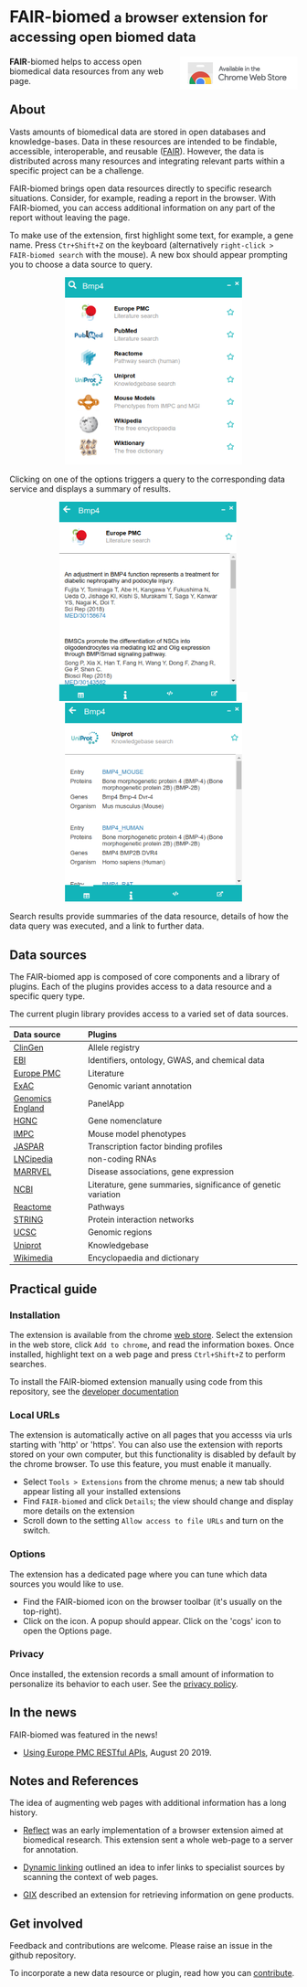 <h1>FAIR-biomed <small>a browser extension for accessing open biomed data</small></h1>


<a href="https://chrome.google.com/webstore/detail/fair-biomed/kaacnnmpcdbebmkbcddpckgpgphhcdhn"><img align="right" src="img/ChromeWebStore_Badge_v2_206x58.png"></a>

**FAIR**-biomed helps to access open biomedical data resources from any web page.


## About

Vasts amounts of biomedical data are stored in open databases and knowledge-bases. Data in these resources are intended to be findable, accessible, interoperable, and reusable ([FAIR](https://www.nature.com/articles/sdata201618)). However, the data is distributed across many resources and integrating relevant parts within a specific project can be a challenge.

FAIR-biomed brings open data resources directly to specific research situations. Consider, for example, reading a report in the browser. With FAIR-biomed, you can access additional information on any part of the report without leaving the page.

To make use of the extension, first highlight some text, for example, a gene name. Press `Ctr+Shift+Z` on the keyboard (alternatively `right-click > FAIR-biomed search` with the mouse). A new box should appear prompting you to choose a data source to query. 

<p align="center">
<img src="img/bmp4_list.png" width="310">
</p>

Clicking on one of the options triggers a query to the corresponding data service and displays a summary of results.

<p align="center">
<img src="img/bmp4_europepmc.png" width="310">
<img src="img/spacer.png" width="16px">
<img src="img/bmp4_uniprot.png" width="310">
</p>

Search results provide summaries of the data resource, details of how the data query was executed, and a link to further data.




## Data sources

The FAIR-biomed app is composed of core components and a library of plugins. Each of the plugins provides access to a data resource and a specific query type.

The current plugin library provides access to a varied set of data sources.

| Data source      | Plugins      |
| :----- | :----- |
| [ClinGen](https://www.clinicalgenome.org/) | Allele registry |
| [EBI](https://www.ebi.ac.uk/) | Identifiers, ontology, GWAS, and chemical data |
| [Europe PMC](https://www.europepmc.org) | Literature | 
| [ExAC](http://exac.broadinstitute.org/) | Genomic variant annotation |
| [Genomics England](https://www.genomicsengland.co.uk/) | PanelApp |
| [HGNC](https://www.genenames.org/) | Gene nomenclature |
| [IMPC](https://www.mousephenotype.org) | Mouse model phenotypes |
| [JASPAR](http://jaspar.genereg.net/) | Transcription factor binding profiles |
| [LNCipedia](https://lncipedia.org/) | non-coding RNAs | 
| [MARRVEL](http://marrvel.org/) | Disease associations, gene expression |
| [NCBI](https://www.ncbi.nlm.nih.gov/) | Literature, gene summaries, significance of genetic variation |
| [Reactome](https://www.reactome.org/) | Pathways |
| [STRING](https://string-db.org//) | Protein interaction networks |
| [UCSC](https://genome.ucsc.edu/) | Genomic regions |
| [Uniprot](https://www.uniprot.org/) | Knowledgebase |
| [Wikimedia](https://www.wikimedia.org/) | Encyclopaedia and dictionary |




## Practical guide

### Installation

The extension is available from the chrome [web store](https://chrome.google.com/webstore/detail/fair-biomed/kaacnnmpcdbebmkbcddpckgpgphhcdhn). Select the extension in the web store, click `Add to chrome`, and read the information boxes. Once installed, highlight text on a web page and press `Ctrl+Shift+Z` to perform searches.

To install the FAIR-biomed extension manually using code from this repository, see the [developer documentation](install.md)

### Local URLs

The extension is automatically active on all pages that you accesss via urls starting with 'http' or 'https'. You can also use the extension with reports stored on your own computer, but this functionality is disabled by default by the chrome browser. To use this feature, you must enable it manually.
 
 - Select `Tools > Extensions` from the chrome menus; a new tab should appear listing all your installed extensions
 - Find `FAIR-biomed` and click `Details`; the view should change and display more details on the extension
 - Scroll down to the setting `Allow access to file URLs` and turn on the switch.

### Options

The extension has a dedicated page where you can tune which data sources you would like to use. 

 - Find the FAIR-biomed icon on the browser toolbar (it's usually on the top-right).
 - Click on the icon. A popup should appear. Click on the 'cogs' icon to open the Options page.

 
### Privacy

Once installed, the extension records a small amount of information to personalize its behavior to each user. See the [privacy policy](privacy.md). 




## In the news

FAIR-biomed was featured in the news!

 - [Using Europe PMC RESTful APIs](http://blog.europepmc.org/2019/08/using-europe-pmc-restful-apis.html), August 20 2019.




## Notes and References

The idea of augmenting web pages with additional information has a long history. 

 - [Reflect](https://scholar.google.co.uk/scholar?hl=en&as_sdt=0%2C5&q=Reflect%3A+augmented+browsing+for+the+life+scientist&btnG=) was an early implementation of a browser extension aimed at biomedical research. This extension sent a whole web-page to a server for annotation.
 
 - [Dynamic linking](https://ieeexplore.ieee.org/document/4510879) outlined an idea to infer links to specialist sources by scanning the context of web pages.

 - [GIX](https://www.nature.com/articles/s41592-019-0477-9) described an extension for retrieving information on gene products.




## Get involved

Feedback and contributions are welcome. Please raise an issue in the github repository.

To incorporate a new data resource or plugin, read how you can [contribute](contributing.md).
